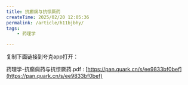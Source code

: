 ```yaml
---
title: 抗癫痫与抗惊厥药
createTime: 2025/02/20 12:05:36
permalink: /article/h11bjbhy/
tags: 
    - 药理学

---
```

复制下面链接到夸克app打开：

药理学-抗癫痫药与抗惊厥药.pdf : [https://pan.quark.cn/s/ee9833bf0bef](https://pan.quark.cn/s/ee9833bf0bef)